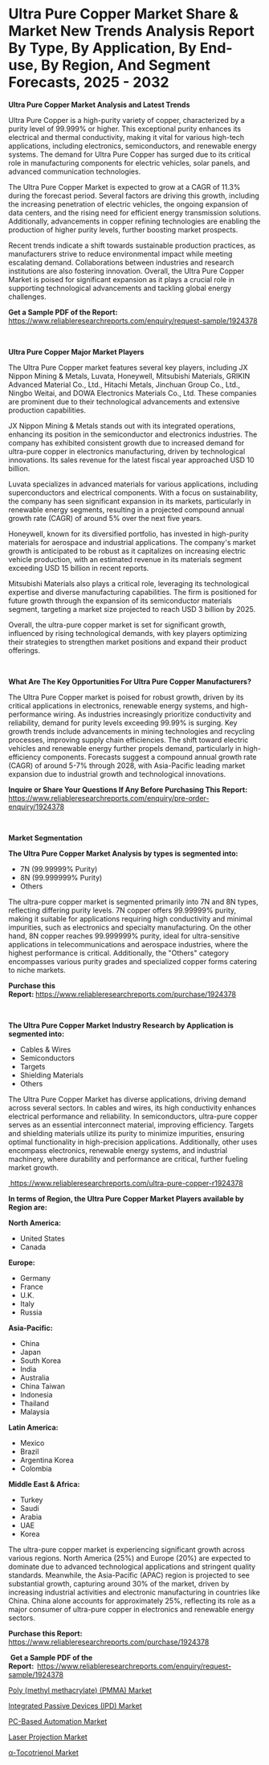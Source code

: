 <p><h1>Ultra Pure Copper Market Share & Market New Trends Analysis Report By Type, By Application, By End-use, By Region, And Segment Forecasts, 2025 - 2032</h1></p><p><strong>Ultra Pure Copper Market Analysis and Latest Trends</strong></p>
<p><p>Ultra Pure Copper is a high-purity variety of copper, characterized by a purity level of 99.999% or higher. This exceptional purity enhances its electrical and thermal conductivity, making it vital for various high-tech applications, including electronics, semiconductors, and renewable energy systems. The demand for Ultra Pure Copper has surged due to its critical role in manufacturing components for electric vehicles, solar panels, and advanced communication technologies.</p><p>The Ultra Pure Copper Market is expected to grow at a CAGR of 11.3% during the forecast period. Several factors are driving this growth, including the increasing penetration of electric vehicles, the ongoing expansion of data centers, and the rising need for efficient energy transmission solutions. Additionally, advancements in copper refining technologies are enabling the production of higher purity levels, further boosting market prospects. </p><p>Recent trends indicate a shift towards sustainable production practices, as manufacturers strive to reduce environmental impact while meeting escalating demand. Collaborations between industries and research institutions are also fostering innovation. Overall, the Ultra Pure Copper Market is poised for significant expansion as it plays a crucial role in supporting technological advancements and tackling global energy challenges.</p></p>
<p><strong>Get a Sample PDF of the Report:&nbsp;</strong> <a href="https://www.reliableresearchreports.com/enquiry/request-sample/1924378?utm_campaign=16&utm_medium=2&utm_source=Github&utm_content=ia&utm_term=14012025&utm_id=ultra-pure-copper">https://www.reliableresearchreports.com/enquiry/request-sample/1924378</a></p>
<p>&nbsp;</p>
<p><strong>Ultra Pure Copper Major Market Players</strong></p>
<p><p>The Ultra Pure Copper market features several key players, including JX Nippon Mining & Metals, Luvata, Honeywell, Mitsubishi Materials, GRIKIN Advanced Material Co., Ltd., Hitachi Metals, Jinchuan Group Co., Ltd., Ningbo Weitai, and DOWA Electronics Materials Co., Ltd. These companies are prominent due to their technological advancements and extensive production capabilities.</p><p>JX Nippon Mining & Metals stands out with its integrated operations, enhancing its position in the semiconductor and electronics industries. The company has exhibited consistent growth due to increased demand for ultra-pure copper in electronics manufacturing, driven by technological innovations. Its sales revenue for the latest fiscal year approached USD 10 billion.</p><p>Luvata specializes in advanced materials for various applications, including superconductors and electrical components. With a focus on sustainability, the company has seen significant expansion in its markets, particularly in renewable energy segments, resulting in a projected compound annual growth rate (CAGR) of around 5% over the next five years.</p><p>Honeywell, known for its diversified portfolio, has invested in high-purity materials for aerospace and industrial applications. The company's market growth is anticipated to be robust as it capitalizes on increasing electric vehicle production, with an estimated revenue in its materials segment exceeding USD 15 billion in recent reports.</p><p>Mitsubishi Materials also plays a critical role, leveraging its technological expertise and diverse manufacturing capabilities. The firm is positioned for future growth through the expansion of its semiconductor materials segment, targeting a market size projected to reach USD 3 billion by 2025.</p><p>Overall, the ultra-pure copper market is set for significant growth, influenced by rising technological demands, with key players optimizing their strategies to strengthen market positions and expand their product offerings.</p></p>
<p>&nbsp;</p>
<p><strong>What Are The Key Opportunities For Ultra Pure Copper Manufacturers?</strong></p>
<p><p>The Ultra Pure Copper market is poised for robust growth, driven by its critical applications in electronics, renewable energy systems, and high-performance wiring. As industries increasingly prioritize conductivity and reliability, demand for purity levels exceeding 99.99% is surging. Key growth trends include advancements in mining technologies and recycling processes, improving supply chain efficiencies. The shift toward electric vehicles and renewable energy further propels demand, particularly in high-efficiency components. Forecasts suggest a compound annual growth rate (CAGR) of around 5-7% through 2028, with Asia-Pacific leading market expansion due to industrial growth and technological innovations.</p></p>
<p><strong>Inquire or Share Your Questions If Any Before Purchasing This Report:</strong> <a href="https://www.reliableresearchreports.com/enquiry/pre-order-enquiry/1924378?utm_campaign=16&utm_medium=2&utm_source=Github&utm_content=ia&utm_term=14012025&utm_id=ultra-pure-copper">https://www.reliableresearchreports.com/enquiry/pre-order-enquiry/1924378</a></p>
<p>&nbsp;</p>
<p><strong>Market Segmentation</strong></p>
<p><strong>The Ultra Pure Copper Market Analysis by types is segmented into:</strong></p>
<p><ul><li>7N (99.99999% Purity)</li><li>8N (99.999999% Purity)</li><li>Others</li></ul></p>
<p><p>The ultra-pure copper market is segmented primarily into 7N and 8N types, reflecting differing purity levels. 7N copper offers 99.99999% purity, making it suitable for applications requiring high conductivity and minimal impurities, such as electronics and specialty manufacturing. On the other hand, 8N copper reaches 99.999999% purity, ideal for ultra-sensitive applications in telecommunications and aerospace industries, where the highest performance is critical. Additionally, the "Others" category encompasses various purity grades and specialized copper forms catering to niche markets.</p></p>
<p><strong>Purchase this Report:&nbsp;</strong><a href="https://www.reliableresearchreports.com/purchase/1924378?utm_campaign=16&utm_medium=2&utm_source=Github&utm_content=ia&utm_term=14012025&utm_id=ultra-pure-copper">https://www.reliableresearchreports.com/purchase/1924378</a></p>
<p>&nbsp;</p>
<p><strong>The Ultra Pure Copper Market Industry Research by Application is segmented into:</strong></p>
<p><ul><li>Cables & Wires</li><li>Semiconductors</li><li>Targets</li><li>Shielding Materials</li><li>Others</li></ul></p>
<p><p>The Ultra Pure Copper Market has diverse applications, driving demand across several sectors. In cables and wires, its high conductivity enhances electrical performance and reliability. In semiconductors, ultra-pure copper serves as an essential interconnect material, improving efficiency. Targets and shielding materials utilize its purity to minimize impurities, ensuring optimal functionality in high-precision applications. Additionally, other uses encompass electronics, renewable energy systems, and industrial machinery, where durability and performance are critical, further fueling market growth.</p></p>
<p><a href="https://www.reliableresearchreports.com/ultra-pure-copper-r1924378?utm_campaign=16&utm_medium=2&utm_source=Github&utm_content=ia&utm_term=14012025&utm_id=ultra-pure-copper">&nbsp;https://www.reliableresearchreports.com/ultra-pure-copper-r1924378</a></p>
<p><strong>In terms of Region, the Ultra Pure Copper Market Players available by Region are:</strong></p>
<p>
    <p> <strong> North America: </strong>
        <ul>
            <li>United States</li>
            <li>Canada</li>
        </ul>
        </p> 
    <p> <strong> Europe: </strong>
        <ul>
            <li>Germany</li>
            <li>France</li>
            <li>U.K.</li>
            <li>Italy</li>
            <li>Russia</li>
        </ul>
        </p> 
    <p> <strong> Asia-Pacific: </strong>
        <ul>
            <li>China</li>
            <li>Japan</li>
            <li>South Korea</li>
            <li>India</li>
            <li>Australia</li>
            <li>China Taiwan</li>
            <li>Indonesia</li>
            <li>Thailand</li>
            <li>Malaysia</li>
        </ul>
        </p> 
    <p> <strong> Latin America: </strong>
        <ul>
            <li>Mexico</li>
            <li>Brazil</li>
            <li>Argentina Korea</li>
            <li>Colombia</li>
        </ul>
        </p> 
    <p> <strong> Middle East & Africa: </strong>
        <ul>
            <li>Turkey</li>
            <li>Saudi</li>
            <li>Arabia</li>
            <li>UAE</li>
            <li>Korea</li>
        </ul>
    </p>
    </p>
<p><p>The ultra-pure copper market is experiencing significant growth across various regions. North America (25%) and Europe (20%) are expected to dominate due to advanced technological applications and stringent quality standards. Meanwhile, the Asia-Pacific (APAC) region is projected to see substantial growth, capturing around 30% of the market, driven by increasing industrial activities and electronic manufacturing in countries like China. China alone accounts for approximately 25%, reflecting its role as a major consumer of ultra-pure copper in electronics and renewable energy sectors.</p></p>
<p><strong>Purchase this Report: </strong><a href="https://www.reliableresearchreports.com/purchase/1924378?utm_campaign=16&utm_medium=2&utm_source=Github&utm_content=ia&utm_term=14012025&utm_id=ultra-pure-copper">https://www.reliableresearchreports.com/purchase/1924378</a></p>
<p>&nbsp;<strong>Get a Sample PDF of the Report:&nbsp;&nbsp;</strong><a href="https://www.reliableresearchreports.com/enquiry/request-sample/1924378?utm_campaign=16&utm_medium=2&utm_source=Github&utm_content=ia&utm_term=14012025&utm_id=ultra-pure-copper">https://www.reliableresearchreports.com/enquiry/request-sample/1924378</a></p>
<p><strong></strong></p>
<p><p><a href="https://github.com/suleimannichelle7/Market-Research-Report-List-1/blob/main/poly-methyl-methacrylate-pmma-market.md?utm_campaign=16&utm_medium=2&utm_source=Github&utm_content=ia&utm_term=14012025&utm_id=ultra-pure-copper">Poly (methyl methacrylate) (PMMA) Market</a></p><p><a href="https://github.com/MariaWashington76/Market-Research-Report-List-1/blob/main/integrated-passive-devices-ipd-market.md?utm_campaign=16&utm_medium=2&utm_source=Github&utm_content=ia&utm_term=14012025&utm_id=ultra-pure-copper">Integrated Passive Devices (IPD) Market</a></p><p><a href="https://github.com/rosamariarocque98/Market-Research-Report-List-1/blob/main/pc-based-automation-market.md?utm_campaign=16&utm_medium=2&utm_source=Github&utm_content=ia&utm_term=14012025&utm_id=ultra-pure-copper">PC-Based Automation Market</a></p><p><a href="https://github.com/krinerstormy331/Market-Research-Report-List-1/blob/main/laser-projection-market.md?utm_campaign=16&utm_medium=2&utm_source=Github&utm_content=ia&utm_term=14012025&utm_id=ultra-pure-copper">Laser Projection Market</a></p><p><a href="https://github.com/MarciaRunte/Market-Research-Report-List-1/blob/main/a-tocotrienol-market.md?utm_campaign=16&utm_medium=2&utm_source=Github&utm_content=ia&utm_term=14012025&utm_id=ultra-pure-copper">α-Tocotrienol Market</a></p></p>